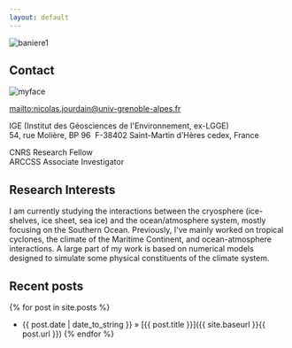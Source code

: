 ```yaml
---
layout: default
---
```


![baniere1]({{site.baseurl}}/img/baniere_3.jpg)

## Contact

![myface]({{site.baseurl}}/img/photo_nico-filtered.jpg)

<mailto:nicolas.jourdain@univ-grenoble-alpes.fr>

IGE (Institut des Géosciences de l'Environnement, ex-LGGE)  
54, rue Molière, BP 96  F-38402 Saint-Martin d’Hères cedex, France

CNRS Research Fellow  
ARCCSS Associate Investigator


## Research Interests

I am currently studying the interactions between the cryosphere (ice-shelves, ice sheet, sea ice) and the ocean/atmosphere system, mostly focusing on the Southern Ocean. Previously, I've mainly worked on tropical cyclones, the climate of the Maritime Continent, and ocean-atmosphere interactions. A large part of my work is based on numerical models designed to simulate some physical constituents of the climate system.


## Recent posts
{% for post in site.posts %}
   - {{ post.date | date_to_string }} » [{{ post.title }}]({{ site.baseurl }}{{ post.url }})
{% endfor %}

